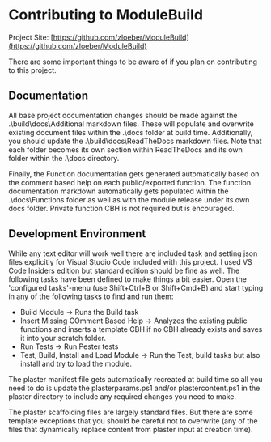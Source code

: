 # Contributing to ModuleBuild

Project Site: [https://github.com/zloeber/ModuleBuild](https://github.com/zloeber/ModuleBuild)

There are some important things to be aware of if you plan on contributing to this project.

## Documentation

All base project documentation changes should be made against the .\build\docs\Additional markdown files. These will populate and overwrite existing document files within the .\docs folder at build time. Additionally, you should update the .\build\docs\ReadTheDocs markdown files. Note that each folder becomes its own section within ReadTheDocs and its own folder within the .\docs directory.

Finally, the Function documentation gets generated automatically based on the comment based help on each public/exported function. The function documentation markdown automatically gets populated within the .\docs\Functions folder as well as with the module release under its own docs folder. Private function CBH is not required but is encouraged.

## Development Environment

While any text editor will work well there are included task and setting json files explicitly for Visual Studio Code included with this project. I used VS Code Insiders edition but standard edition should be fine as well. The following tasks have been defined to make things a bit easier. Open the 'configured tasks'-menu (use Shift+Ctrl+B or Shift+Cmd+B) and start typing in any of the following tasks to find and run them:

- Build Module -> Runs the Build task
- Insert Missing COmment Based Help -> Analyzes the existing public functions and inserts a template CBH if no CBH already exists and saves it into your scratch folder.
- Run Tests -> Run Pester tests
- Test, Build, Install and Load Module -> Run the Test, build tasks but also install and try to load the module.

The plaster manifest file gets automatically recreated at build time so all you need to do is update the plasterparams.ps1 and/or plastercontent.ps1 in the plaster directory to include any required changes you need to make.

The plaster scaffolding files are largely standard files. But there are some template exceptions that you should be careful not to overwrite (any of the files that dynamically replace content from plaster input at creation time).

